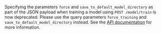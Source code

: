 Specifying the parameters `force` and `save_to_default_model_directory` as part of the
JSON payload when training a model using `POST /model/train` is now deprecated.
Please use the query parameters `force_training` and `save_to_default_model_directory`
instead. See the [API documentation](./api/http-api.mdx) for more information.
